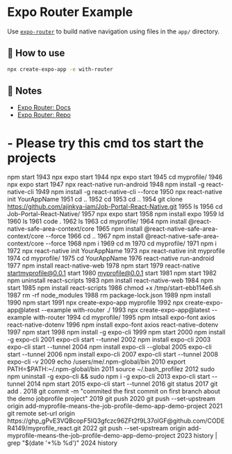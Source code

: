 # Expo Router Example

Use [`expo-router`](https://expo.github.io/router) to build native navigation using files in the `app/` directory.

## 🚀 How to use

```sh
npx create-expo-app -e with-router
```

## 📝 Notes

- [Expo Router: Docs](https://expo.github.io/router)
- [Expo Router: Repo](https://github.com/expo/router)


# - Please try this cmd tos start the projects  

  npm start
 1943  npx expo start
 1944  npx expo start
 1945  cd myprofile/
 1946  npx expo start
 1947  npx react-native run-android
 1948  npm install -g react-native-cli
 1949  npm install -g react-native-cli --force
 1950  npx react-native init YourAppName
 1951  cd ..
 1952  cd
 1953  cd ..
 1954  git clone https://github.com/ajinkya-iam/Job-Portal-React-Native.git
 1955  ls
 1956  cd Job-Portal-React-Native/
 1957  npx expo start
 1958  npm install expo
 1959  ld
 1960  ls
 1961  code .
 1962  ls
 1963  cd myprofile/
 1964  npm install @react-native-safe-area-context/core
 1965  npm install @react-native-safe-area-context/core --force
 1966  cd ..
 1967  npm install @react-native-safe-area-context/core --force
 1968  npm i
 1969  cd m
 1970  cd myprofile/
 1971  npm i
 1972  npx react-native init YourAppName
 1973  npx react-native init myprofile
 1974  cd myprofile/
 1975  cd YourAppName
 1976  react-native run-android
 1977  npm install react-native-web
 1978  npm start
 1979  react-native startmyprofile@0.0.1 start
 1980  myprofile@0.0.1 start
 1981  npm start
 1982  npm uninstall react-scripts
 1983  npm install react-native-web
 1984  npm start
 1985  npm install react-scripts
 1986  chmod +x /tmp/start-ebb114e6.sh
 1987  rm -rf node_modules
 1988  rm package-lock.json
 1989  npm install
 1990  npm start
 1991  npx create-expo-app myprofile
 1992  npx create-expo-app@latest --example with-router ./
 1993  npx create-expo-app@latest --example with-router 
 1994  cd myprofile/
 1995  npm intsall expo-font axios react-native-dotenv 
 1996  npm install expo-font axios react-native-dotenv 
 1997  npm start
 1998  npm install -g expo-cli
 1999  npm start
 2000  npm install -g expo-cli
 2001  expo-cli start --tunnel
 2002  npm install expo-cli
 2003  expo-cli start --tunnel
 2004  npm install expo-cli --global
 2005  expo-cli start --tunnel
 2006  npm install expo-cli
 2007  expo-cli start --tunnel
 2008  expo-cli -v
 2009  echo /users/me/.npm-global/bin
 2010  export PATH=$PATH:~/.npm-global/bin
 2011  source ~/.bash_profilez
 2012  sudo npm uninstall -g expo-cli && sudo npm i -g expo-cli
 2013  expo-cli start --tunnel
 2014  npm start
 2015  expo-cli start --tunnel
 2016  git status
 2017  git add .
 2018  git commit -m "commited the first commit on first branch about the demo jobprofile project"
 2019  git push 
 2020  git push --set-upstream origin add-myprofile-means-the-job-profile-demo-app-demo-project
 2021  git remote set-url origin  https://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@github.com/CODER4149/myprofile_react.git
 2022  git push --set-upstream origin add-myprofile-means-the-job-profile-demo-app-demo-project
 2023  history | grep "$(date '+%b %d')"
 2024  history 